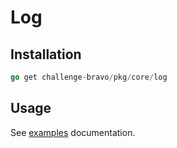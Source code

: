 # Log


## Installation

```go
go get challenge-bravo/pkg/core/log
```

## Usage

See [examples](zap_example_test.go) documentation.